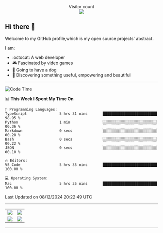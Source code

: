 
 <div align="center"> 
  Visitor count<br>
  <img src="https://profile-counter.glitch.me/ross249/count.svg" />
<!--   
  ![visitor badge](https://visitor-badge.glitch.me/badge?page_id=ross249.visitor-badge&left_color=SlateGray&right_color=green&left_text=HelloVisitors) -->
  
</div>

## Hi there :wave:
<p>Welcome to my GitHub profile,which is my open source projects' abstract.</p>
I am:

- :octocat: A web developer
- :video_game: Fascinated by video games 
- :dog: Going to have a dog
- :art: Discovering something useful, empowering and beautiful

---

<!--START_SECTION:waka-->
![Code Time](http://img.shields.io/badge/Code%20Time-842%20hrs%2039%20mins-blue)

📊 **This Week I Spent My Time On** 

```text
💬 Programming Languages: 
TypeScript               5 hrs 31 mins       █████████████████████████   98.95 % 
Python                   1 min               ░░░░░░░░░░░░░░░░░░░░░░░░░   00.36 % 
Markdown                 0 secs              ░░░░░░░░░░░░░░░░░░░░░░░░░   00.28 % 
Bash                     0 secs              ░░░░░░░░░░░░░░░░░░░░░░░░░   00.22 % 
JSON                     0 secs              ░░░░░░░░░░░░░░░░░░░░░░░░░   00.10 % 

🔥 Editors: 
VS Code                  5 hrs 35 mins       █████████████████████████   100.00 % 

💻 Operating System: 
Mac                      5 hrs 35 mins       █████████████████████████   100.00 % 
```


 Last Updated on 08/12/2024 20:22:49 UTC
<!--END_SECTION:waka-->

---

<table align="center" width="100%">
	
  <tr>
    <td align="center" width="50%">
      <img align="center" src="https://stats.justsong.cn/api/leetcode/?username=JimLuo_" />
    </td>
    <td align="center" width="50%">
      <img align="center" src="https://github-readme-stats.vercel.app/api?username=Ross249&show_icons=true&theme=solarized-light" />
    </td>
  </tr>
  <tr>
          <td align="center">
            <img align="center" src="https://github-readme-stats.vercel.app/api/top-langs/?username=Ross249&langs_count=8&layout=compact&theme=solarized-light" />
          </td>
    <td align="center">
      <img align="center" src="https://github-readme-streak-stats.herokuapp.com/?user=namyakhan&theme=solarized-light&hide_border=false" />
    </td>
  </tr>
</table>

---
<!--
<div style="display: inline-block;width: 50%;">
		<div style="display: inline-block">
			<img align="center" src="https://github-readme-stats.vercel.app/api/top-langs/?username=Ross249&langs_count=6&layout=compact&theme=solarized-light" />
		</div>
		<div style="display: inline-block">
			<img align="center" src="https://github-readme-stats.vercel.app/api?username=Ross249&show_icons=true&theme=solarized-light" />
		</div> 
 		<div>
			<img align="center" src="https://github-readme-streak-stats.herokuapp.com/?user=namyakhan&theme=solarized-light&hide_border=false" />
		</div> 
	</div> -->
<!-- <a href="#">
  <img align="center" src="https://stats.justsong.cn/api/leetcode/?username=ross249&cn=true" />
</a>
<a href="#">
  <img align="center" src="https://stats.justsong.cn/api/juejin?id=4125023360530574" />
</a> -->

<!-- ![Snake animation](https://github.com/Ross249/Ross249/blob/output/github-contribution-grid-snake.svg) -->
